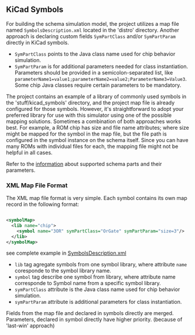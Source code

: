 ## KiCad Symbols

For building the schema simulation model, the project utilizes a map file named `SymbolsDescription.xml` located in the 'distro' directory. Another approach is
declaring custom fields `SymPartClass` and/or `SymPartParam` directly in KiCad symbols.

- `SymPartClass` points to the Java class name used for chip behavior simulation.
- `SymPartParam` is for additional parameters needed for class instantiation. Parameters should be provided in a semicolon-separated list,
  like `parameterName1=value1;parameterName2=value2;ParameterName3=Value3`. Some chip Java classes require certain parameters to be mandatory.

The project contains an example of a library of commonly used symbols in the 'stuff/kicad_symbols' directory, and the project map file is already configured for
those symbols. However, it's straightforward to adopt your preferred library for use with this simulator using one of the possible mapping solutions. Sometimes a
combination of both approaches works best. For example, a ROM chip has size and file name attributes; where size might be mapped for the symbol in the map file, but
the file path is configured in the symbol instance on the schema itself. Since you can have many ROMs with individual files for each, the mapping file might not be
helpful in all cases.

Refer to the [information](..%2F..%2FschemaParts%2FREADME.md) about supported schema parts and their parameters.

### XML Map File Format

The XML map file format is very simple. Each symbol contains its own map record in the following format:

```xml

<symbolMap>
  <lib name="chip">
    <symbol name="3OR" symPartClass="OrGate" symPartParam="size=3"/>
  </lib>
</symbolMap>
```

see complete example in [SymbolsDescription.xml](SymbolsDescription.xml)

- `lib` tag agregate symbols from one symbol library, where attribute `name` coresponde to the symbol library name.
- `symbol` tag describe one symbol from library, where attribute name corresponde to Symbol name from a specific symbol library.
- `symPartClass` attribute is the Java class name used for chip behavior simulation.
- `symPartParam` attribute is additional parameters for class instantiation.

Fields from the map file and declared in symbols directly are merged.
Parameters, declared in symbol directly have higher priority. (because of 'last-win' approach)
